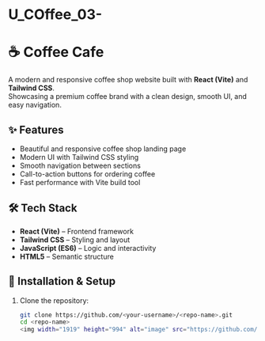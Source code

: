 # U_COffee_03-
# ☕ Coffee Cafe

A modern and responsive coffee shop website built with **React (Vite)** and **Tailwind CSS**.  
Showcasing a premium coffee brand with a clean design, smooth UI, and easy navigation.

## ✨ Features
- Beautiful and responsive coffee shop landing page
- Modern UI with Tailwind CSS styling
- Smooth navigation between sections
- Call-to-action buttons for ordering coffee
- Fast performance with Vite build tool

## 🛠 Tech Stack
- **React (Vite)** – Frontend framework
- **Tailwind CSS** – Styling and layout
- **JavaScript (ES6)** – Logic and interactivity
- **HTML5** – Semantic structure

## 🚀 Installation & Setup
1. Clone the repository:
   ```bash
   git clone https://github.com/<your-username>/<repo-name>.git
   cd <repo-name>
   <img width="1919" height="994" alt="image" src="https://github.com/user-attachments/assets/625a2919-8580-4c64-a5e1-287fbdc3698b" />

